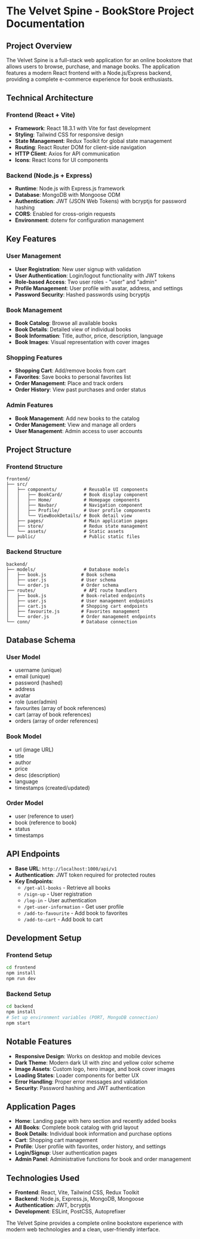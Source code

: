 # The Velvet Spine - BookStore Project Documentation

## Project Overview
The Velvet Spine is a full-stack web application for an online bookstore that allows users to browse, purchase, and manage books. The application features a modern React frontend with a Node.js/Express backend, providing a complete e-commerce experience for book enthusiasts.

## Technical Architecture

### Frontend (React + Vite)
- **Framework**: React 18.3.1 with Vite for fast development
- **Styling**: Tailwind CSS for responsive design
- **State Management**: Redux Toolkit for global state management
- **Routing**: React Router DOM for client-side navigation
- **HTTP Client**: Axios for API communication
- **Icons**: React Icons for UI components

### Backend (Node.js + Express)
- **Runtime**: Node.js with Express.js framework
- **Database**: MongoDB with Mongoose ODM
- **Authentication**: JWT (JSON Web Tokens) with bcryptjs for password hashing
- **CORS**: Enabled for cross-origin requests
- **Environment**: dotenv for configuration management

## Key Features

### User Management
- **User Registration**: New user signup with validation
- **User Authentication**: Login/logout functionality with JWT tokens
- **Role-based Access**: Two user roles - "user" and "admin"
- **Profile Management**: User profile with avatar, address, and settings
- **Password Security**: Hashed passwords using bcryptjs

### Book Management
- **Book Catalog**: Browse all available books
- **Book Details**: Detailed view of individual books
- **Book Information**: Title, author, price, description, language
- **Book Images**: Visual representation with cover images

### Shopping Features
- **Shopping Cart**: Add/remove books from cart
- **Favorites**: Save books to personal favorites list
- **Order Management**: Place and track orders
- **Order History**: View past purchases and order status

### Admin Features
- **Book Management**: Add new books to the catalog
- **Order Management**: View and manage all orders
- **User Management**: Admin access to user accounts

## Project Structure

### Frontend Structure
```
frontend/
├── src/
│   ├── components/          # Reusable UI components
│   │   ├── BookCard/        # Book display component
│   │   ├── Home/            # Homepage components
│   │   ├── Navbar/          # Navigation component
│   │   ├── Profile/         # User profile components
│   │   └── ViewBookDetails/ # Book detail view
│   ├── pages/               # Main application pages
│   ├── store/               # Redux state management
│   └── assets/              # Static assets
└── public/                  # Public static files
```

### Backend Structure
```
backend/
├── models/                  # Database models
│   ├── book.js             # Book schema
│   ├── user.js             # User schema
│   └── order.js            # Order schema
├── routes/                  # API route handlers
│   ├── book.js             # Book-related endpoints
│   ├── user.js             # User management endpoints
│   ├── cart.js             # Shopping cart endpoints
│   ├── favourite.js        # Favorites management
│   └── order.js            # Order management endpoints
└── conn/                   # Database connection
```

## Database Schema

### User Model
- username (unique)
- email (unique)
- password (hashed)
- address
- avatar
- role (user/admin)
- favourites (array of book references)
- cart (array of book references)
- orders (array of order references)

### Book Model
- url (image URL)
- title
- author
- price
- desc (description)
- language
- timestamps (created/updated)

### Order Model
- user (reference to user)
- book (reference to book)
- status
- timestamps

## API Endpoints
- **Base URL**: `http://localhost:1000/api/v1`
- **Authentication**: JWT token required for protected routes
- **Key Endpoints**:
  - `/get-all-books` - Retrieve all books
  - `/sign-up` - User registration
  - `/log-in` - User authentication
  - `/get-user-information` - Get user profile
  - `/add-to-favourite` - Add book to favorites
  - `/add-to-cart` - Add book to cart

## Development Setup

### Frontend Setup
```bash
cd frontend
npm install
npm run dev
```

### Backend Setup
```bash
cd backend
npm install
# Set up environment variables (PORT, MongoDB connection)
npm start
```

## Notable Features
- **Responsive Design**: Works on desktop and mobile devices
- **Dark Theme**: Modern dark UI with zinc and yellow color scheme
- **Image Assets**: Custom logo, hero image, and book cover images
- **Loading States**: Loader components for better UX
- **Error Handling**: Proper error messages and validation
- **Security**: Password hashing and JWT authentication

## Application Pages
- **Home**: Landing page with hero section and recently added books
- **All Books**: Complete book catalog with grid layout
- **Book Details**: Individual book information and purchase options
- **Cart**: Shopping cart management
- **Profile**: User profile with favorites, order history, and settings
- **Login/Signup**: User authentication pages
- **Admin Panel**: Administrative functions for book and order management

## Technologies Used
- **Frontend**: React, Vite, Tailwind CSS, Redux Toolkit
- **Backend**: Node.js, Express.js, MongoDB, Mongoose
- **Authentication**: JWT, bcryptjs
- **Development**: ESLint, PostCSS, Autoprefixer

The Velvet Spine provides a complete online bookstore experience with modern web technologies and a clean, user-friendly interface.
